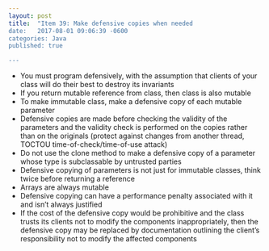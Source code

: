 ```yaml
---
layout: post
title:  "Item 39: Make defensive copies when needed
date:   2017-08-01 09:06:39 -0600
categories: Java
published: true

---
```


* You must program defensively, with the assumption that clients of your class will do their best to destroy its invariants
* If you return mutable reference from class, then class is also mutable
* To make immutable class, make a defensive copy of each mutable parameter
* Defensive copies are made before checking the validity of the parameters and the validity check is performed on the copies rather than on the originals (protect against changes from another thread, TOCTOU time-of-check/time-of-use attack)
* Do not use the clone method to make a defensive copy of a parameter whose type is subclassable by untrusted parties
* Defensive copying of parameters is not just for immutable classes, think twice before returning a reference
* Arrays are always mutable
* Defensive copying can have a performance penalty associated with it and isn’t always justified
* If the cost of the defensive copy would be prohibitive and the class trusts its clients not to modify the components inappropriately, then the defensive copy may be replaced by documentation outlining the client’s responsibility not to modify the affected components